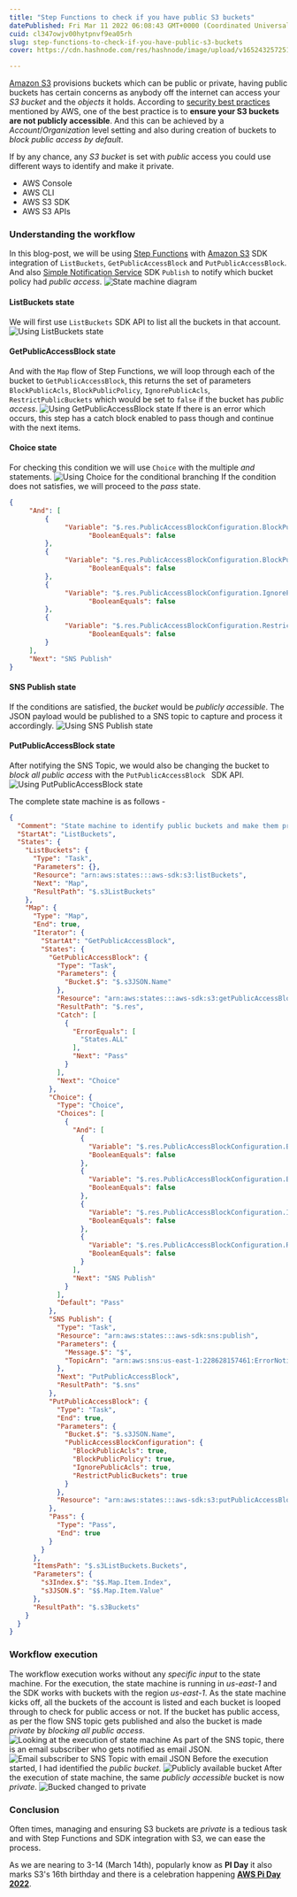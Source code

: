 ```yaml
---
title: "Step Functions to check if you have public S3 buckets"
datePublished: Fri Mar 11 2022 06:08:43 GMT+0000 (Coordinated Universal Time)
cuid: cl347owjv00hytpnvf9ea05rh
slug: step-functions-to-check-if-you-have-public-s3-buckets
cover: https://cdn.hashnode.com/res/hashnode/image/upload/v1652432572511/gelVX5g62w.jpeg

---
```


[Amazon S3](https://aws.amazon.com/s3/) provisions buckets which can be public or private, having public buckets has certain concerns as anybody off the internet can access your *S3 bucket* and the *objects* it holds. According to [security best practices](https://docs.aws.amazon.com/AmazonS3/latest/userguide/security-best-practices.html) mentioned by AWS, one of the best practice is to **ensure your S3 buckets are not publicly accessible**. And this can be achieved by a *Account*/*Organization* level setting and also during creation of buckets to *block public access by default*.

If by any chance, any *S3 bucket* is set with *public* access you could use different ways to identify and make it private. 
+ AWS Console
+ AWS CLI
+ AWS S3 SDK
+ AWS S3 APIs

### Understanding the workflow
In this blog-post, we will be using [Step Functions](https://aws.amazon.com/step-functions/) with [Amazon S3](https://aws.amazon.com/s3/) SDK integration of `ListBuckets`, `GetPublicAccessBlock` and `PutPublicAccessBlock`. And also [Simple Notification Service](https://aws.amazon.com/sns/) SDK `Publish` to notify which bucket policy had *public access*.
![State machine diagram](https://cdn.hashnode.com/res/hashnode/image/upload/v1652432553398/P28hzSpUm.png)
#### ListBuckets state
We will first use `ListBuckets` SDK API to list all the buckets in that account. 
![Using ListBuckets state](https://cdn.hashnode.com/res/hashnode/image/upload/v1652432554836/uuWMmHviB.png)
#### GetPublicAccessBlock state
And with the `Map` flow of Step Functions, we will loop through each of the bucket to `GetPublicAccessBlock`, this returns the set of parameters `BlockPublicAcls`, `BlockPublicPolicy`, `IgnorePublicAcls`, `RestrictPublicBuckets` which would be set to `false` if the bucket has *public access*.
![Using GetPublicAccessBlock state](https://cdn.hashnode.com/res/hashnode/image/upload/v1652432556448/0-F2LnNz-.png)
If there is an error which occurs, this step has a catch block enabled to pass though and continue with the next items.
#### Choice state
For checking this condition we will use `Choice` with the multiple *and* statements.
![Using Choice for the conditional branching](https://cdn.hashnode.com/res/hashnode/image/upload/v1652432558089/No17CiF4c.png)
If the condition does not satisfies, we will proceed to the *pass* state.
```JSON
{
     "And": [
         {
              "Variable": "$.res.PublicAccessBlockConfiguration.BlockPublicAcls",
                    "BooleanEquals": false
         },
         {
              "Variable": "$.res.PublicAccessBlockConfiguration.BlockPublicPolicy",
                    "BooleanEquals": false
         },
         {
              "Variable": "$.res.PublicAccessBlockConfiguration.IgnorePublicAcls",
                    "BooleanEquals": false
         },
         {
              "Variable": "$.res.PublicAccessBlockConfiguration.RestrictPublicBuckets",
                    "BooleanEquals": false
         }
     ],
     "Next": "SNS Publish"
}
```
#### SNS Publish state
If the conditions are satisfied, the *bucket* would be *publicly accessible*. The JSON payload would be published to a SNS topic to capture and process it accordingly.
![Using SNS Publish state](https://cdn.hashnode.com/res/hashnode/image/upload/v1652432560125/ShBccnxed.png)
#### PutPublicAccessBlock state
After notifying the SNS Topic, we would also be changing the bucket to *block all public access* with the `PutPublicAccessBlock ` SDK API.
![Using PutPublicAccessBlock state](https://cdn.hashnode.com/res/hashnode/image/upload/v1652432561740/tXD6likI0.png)

The complete state machine is as follows -
```JSON
{
  "Comment": "State machine to identify public buckets and make them private",
  "StartAt": "ListBuckets",
  "States": {
    "ListBuckets": {
      "Type": "Task",
      "Parameters": {},
      "Resource": "arn:aws:states:::aws-sdk:s3:listBuckets",
      "Next": "Map",
      "ResultPath": "$.s3ListBuckets"
    },
    "Map": {
      "Type": "Map",
      "End": true,
      "Iterator": {
        "StartAt": "GetPublicAccessBlock",
        "States": {
          "GetPublicAccessBlock": {
            "Type": "Task",
            "Parameters": {
              "Bucket.$": "$.s3JSON.Name"
            },
            "Resource": "arn:aws:states:::aws-sdk:s3:getPublicAccessBlock",
            "ResultPath": "$.res",
            "Catch": [
              {
                "ErrorEquals": [
                  "States.ALL"
                ],
                "Next": "Pass"
              }
            ],
            "Next": "Choice"
          },
          "Choice": {
            "Type": "Choice",
            "Choices": [
              {
                "And": [
                  {
                    "Variable": "$.res.PublicAccessBlockConfiguration.BlockPublicAcls",
                    "BooleanEquals": false
                  },
                  {
                    "Variable": "$.res.PublicAccessBlockConfiguration.BlockPublicPolicy",
                    "BooleanEquals": false
                  },
                  {
                    "Variable": "$.res.PublicAccessBlockConfiguration.IgnorePublicAcls",
                    "BooleanEquals": false
                  },
                  {
                    "Variable": "$.res.PublicAccessBlockConfiguration.RestrictPublicBuckets",
                    "BooleanEquals": false
                  }
                ],
                "Next": "SNS Publish"
              }
            ],
            "Default": "Pass"
          },
          "SNS Publish": {
            "Type": "Task",
            "Resource": "arn:aws:states:::aws-sdk:sns:publish",
            "Parameters": {
              "Message.$": "$",
              "TopicArn": "arn:aws:sns:us-east-1:228628157461:ErrorNotification"
            },
            "Next": "PutPublicAccessBlock",
            "ResultPath": "$.sns"
          },
          "PutPublicAccessBlock": {
            "Type": "Task",
            "End": true,
            "Parameters": {
              "Bucket.$": "$.s3JSON.Name",
              "PublicAccessBlockConfiguration": {
                "BlockPublicAcls": true,
                "BlockPublicPolicy": true,
                "IgnorePublicAcls": true,
                "RestrictPublicBuckets": true
              }
            },
            "Resource": "arn:aws:states:::aws-sdk:s3:putPublicAccessBlock"
          },
          "Pass": {
            "Type": "Pass",
            "End": true
          }
        }
      },
      "ItemsPath": "$.s3ListBuckets.Buckets",
      "Parameters": {
        "s3Index.$": "$$.Map.Item.Index",
        "s3JSON.$": "$$.Map.Item.Value"
      },
      "ResultPath": "$.s3Buckets"
    }
  }
}
```
### Workflow execution
The workflow execution works without any *specific input* to the state machine. For the execution, the state machine is running in *us-east-1* and the SDK works with buckets with the region *us-east-1*. 
As the state machine kicks off, all the buckets of the account is listed and each bucket is looped through to check for public access or not. If the bucket has public access, as per the flow SNS topic gets published and also the bucket is made *private* by *blocking all public access*.
![Looking at the execution of state machine](https://cdn.hashnode.com/res/hashnode/image/upload/v1652432564611/xJytaWWki.gif)
As part of the SNS topic, there is an email subscriber who gets notified as email JSON.
![Email subscriber to SNS Topic with email JSON](https://cdn.hashnode.com/res/hashnode/image/upload/v1652432566933/gen01zqs_.png) 
Before the execution started, I had identified the *public bucket*.
![Publicly available bucket](https://cdn.hashnode.com/res/hashnode/image/upload/v1652432568593/R2kkDEPd-.png)
After the execution of state machine, the same *publicly accessible* bucket is now *private*.
![Bucked changed to private](https://cdn.hashnode.com/res/hashnode/image/upload/v1652432570398/tU9w2X6ec.png)
 
### Conclusion
Often times, managing and ensuring S3 buckets are *private* is a tedious task and with Step Functions and SDK integration with S3, we can ease the process. 

As we are nearing to 3-14 (March 14th), popularly know as **PI Day** it also marks S3's 16th birthday and there is a celebration happening [**AWS Pi Day 2022**](https://pages.awscloud.com/NAMER-field-OE-Pi-Day-2022-reg-event.html).